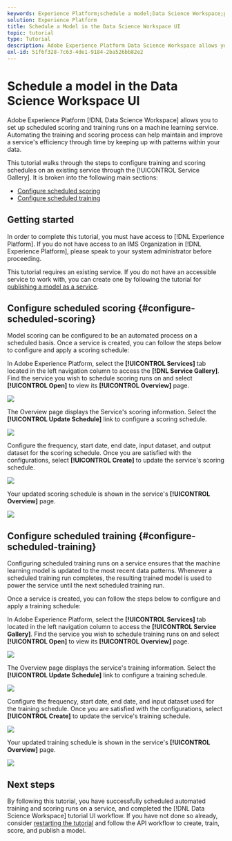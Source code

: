```yaml
---
keywords: Experience Platform;schedule a model;Data Science Workspace;popular topics;schedule scoring;schedule training
solution: Experience Platform
title: Schedule a Model in the Data Science Workspace UI
topic: tutorial
type: Tutorial
description: Adobe Experience Platform Data Science Workspace allows you to set up scheduled scoring and training runs on a machine learning service. Automating the training and scoring process can help maintain and improve a Service's efficiency through time by keeping up with patterns within your data.
exl-id: 51f6f328-7c63-4de1-9184-2ba526bb82e2
---
```

# Schedule a model in the Data Science Workspace UI

Adobe Experience Platform [!DNL Data Science Workspace] allows you to set up scheduled scoring and training runs on a machine learning service. Automating the training and scoring process can help maintain and improve a service's efficiency through time by keeping up with patterns within your data.

This tutorial walks through the steps to configure training and scoring schedules on an existing service through the [!UICONTROL Service Gallery]. It is broken into the following main sections:

-   [Configure scheduled scoring](#configure-scheduled-scoring)
-   [Configure scheduled training](#configure-scheduled-training)

## Getting started

In order to complete this tutorial, you must have access to [!DNL Experience Platform]. If you do not have access to an IMS Organization in [!DNL Experience Platform], please speak to your system administrator before proceeding.

This tutorial requires an existing service. If you do not have an accessible service to work with, you can create one by following the tutorial for [publishing a model as a service](./publish-model-service-ui.md).

## Configure scheduled scoring {#configure-scheduled-scoring}

Model scoring can be configured to be an automated process on a scheduled basis. Once a service is created, you can follow the steps below to configure and apply a scoring schedule:

In Adobe Experience Platform, select the **[!UICONTROL Services]** tab located in the left navigation column to access the **[!DNL Service Gallery]**. Find the service you wish to schedule scoring runs on and select **[!UICONTROL Open]** to view its **[!UICONTROL Overview]** page.

![](../images/models-recipes/schedule/select_service.png)

The Overview page displays the Service's scoring information. Select the **[!UICONTROL Update Schedule]** link to configure a scoring schedule.

![](../images/models-recipes/schedule/update_scoring.png)

Configure the frequency, start date, end date, input dataset, and output dataset for the scoring schedule. Once you are satisfied with the configurations, select **[!UICONTROL Create]** to update the service's scoring schedule.

![](../images/models-recipes/schedule/set_scoring_schedule.png)

Your updated scoring schedule is shown in the service's **[!UICONTROL Overview]** page.

![](../images/models-recipes/schedule/scoring_set.png)

## Configure scheduled training {#configure-scheduled-training}

Configuring scheduled training runs on a service ensures that the machine learning model is updated to the most recent data patterns. Whenever a scheduled training run completes, the resulting trained model is used to power the service until the next scheduled training run. 

Once a service is created, you can follow the steps below to configure and apply a training schedule:

In Adobe Experience Platform, select the **[!UICONTROL Services]** tab located in the left navigation column to access the **[!UICONTROL Service Gallery]**. Find the service you wish to schedule training runs on and select **[!UICONTROL Open]** to view its **[!UICONTROL Overview]** page.

![](../images/models-recipes/schedule/select_service.png)

The Overview page displays the service's training information. Select the **[!UICONTROL Update Schedule]** link to configure a training schedule.

![](../images/models-recipes/schedule/update_training.png)

Configure the frequency, start date, end date, and input dataset used for the training schedule. Once you are satisfied with the configurations, select **[!UICONTROL Create]** to update the service's training schedule.

![](../images/models-recipes/schedule/set_training_schedule.png)

Your updated training schedule is shown in the service's **[!UICONTROL Overview]** page.

![](../images/models-recipes/schedule/training_set.png)

## Next steps

By following this tutorial, you have successfully scheduled automated training and scoring runs on a service, and completed the [!DNL Data Science Workspace] tutorial UI workflow. If you have not done so already, consider [restarting the tutorial](./create-retails-sales-dataset.md) and follow the API workflow to create, train, score, and publish a model.
